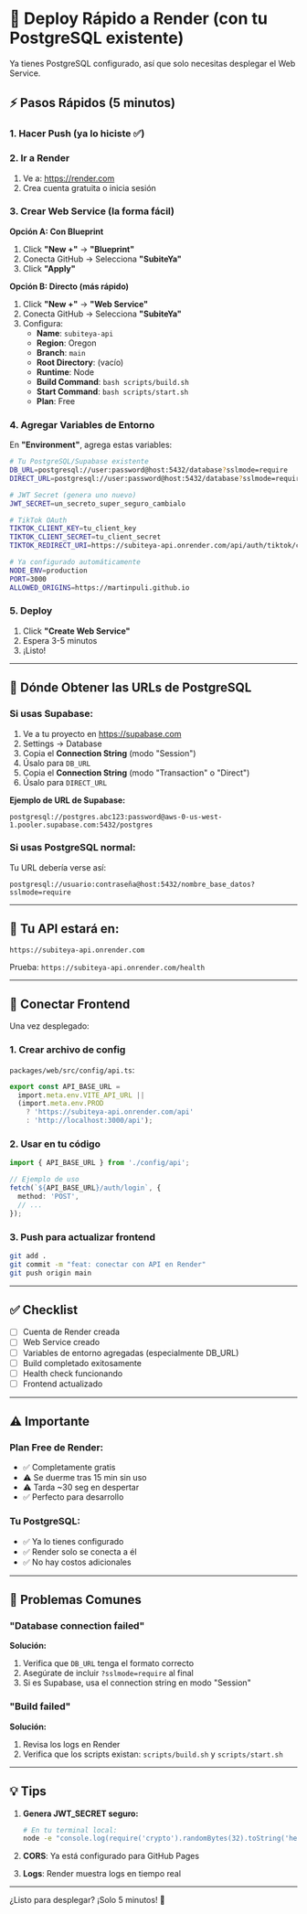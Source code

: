 # 🚀 Deploy Rápido a Render (con tu PostgreSQL existente)

Ya tienes PostgreSQL configurado, así que solo necesitas desplegar el Web Service.

## ⚡ Pasos Rápidos (5 minutos)

### 1. Hacer Push (ya lo hiciste ✅)

### 2. Ir a Render

1. Ve a: https://render.com
2. Crea cuenta gratuita o inicia sesión

### 3. Crear Web Service (la forma fácil)

**Opción A: Con Blueprint**

1. Click **"New +"** → **"Blueprint"**
2. Conecta GitHub → Selecciona **"SubiteYa"**
3. Click **"Apply"**

**Opción B: Directo (más rápido)**

1. Click **"New +"** → **"Web Service"**
2. Conecta GitHub → Selecciona **"SubiteYa"**
3. Configura:
   - **Name**: `subiteya-api`
   - **Region**: Oregon
   - **Branch**: `main`
   - **Root Directory**: (vacío)
   - **Runtime**: Node
   - **Build Command**: `bash scripts/build.sh`
   - **Start Command**: `bash scripts/start.sh`
   - **Plan**: Free

### 4. Agregar Variables de Entorno

En **"Environment"**, agrega estas variables:

```bash
# Tu PostgreSQL/Supabase existente
DB_URL=postgresql://user:password@host:5432/database?sslmode=require
DIRECT_URL=postgresql://user:password@host:5432/database?sslmode=require

# JWT Secret (genera uno nuevo)
JWT_SECRET=un_secreto_super_seguro_cambialo

# TikTok OAuth
TIKTOK_CLIENT_KEY=tu_client_key
TIKTOK_CLIENT_SECRET=tu_client_secret
TIKTOK_REDIRECT_URI=https://subiteya-api.onrender.com/api/auth/tiktok/callback

# Ya configurado automáticamente
NODE_ENV=production
PORT=3000
ALLOWED_ORIGINS=https://martinpuli.github.io
```

### 5. Deploy

1. Click **"Create Web Service"**
2. Espera 3-5 minutos
3. ¡Listo!

---

## 📝 Dónde Obtener las URLs de PostgreSQL

### Si usas **Supabase**:

1. Ve a tu proyecto en https://supabase.com
2. Settings → Database
3. Copia el **Connection String** (modo "Session")
4. Úsalo para `DB_URL`
5. Copia el **Connection String** (modo "Transaction" o "Direct")
6. Úsalo para `DIRECT_URL`

**Ejemplo de URL de Supabase:**
```
postgresql://postgres.abc123:password@aws-0-us-west-1.pooler.supabase.com:5432/postgres
```

### Si usas **PostgreSQL normal**:

Tu URL debería verse así:
```
postgresql://usuario:contraseña@host:5432/nombre_base_datos?sslmode=require
```

---

## 🎯 Tu API estará en:

```
https://subiteya-api.onrender.com
```

Prueba: `https://subiteya-api.onrender.com/health`

---

## 🔧 Conectar Frontend

Una vez desplegado:

### 1. Crear archivo de config

`packages/web/src/config/api.ts`:
```typescript
export const API_BASE_URL = 
  import.meta.env.VITE_API_URL || 
  (import.meta.env.PROD 
    ? 'https://subiteya-api.onrender.com/api'
    : 'http://localhost:3000/api');
```

### 2. Usar en tu código

```typescript
import { API_BASE_URL } from './config/api';

// Ejemplo de uso
fetch(`${API_BASE_URL}/auth/login`, {
  method: 'POST',
  // ...
});
```

### 3. Push para actualizar frontend

```bash
git add .
git commit -m "feat: conectar con API en Render"
git push origin main
```

---

## ✅ Checklist

- [ ] Cuenta de Render creada
- [ ] Web Service creado
- [ ] Variables de entorno agregadas (especialmente DB_URL)
- [ ] Build completado exitosamente
- [ ] Health check funcionando
- [ ] Frontend actualizado

---

## ⚠️ Importante

### Plan Free de Render:
- ✅ Completamente gratis
- ⚠️ Se duerme tras 15 min sin uso
- ⚠️ Tarda ~30 seg en despertar
- ✅ Perfecto para desarrollo

### Tu PostgreSQL:
- ✅ Ya lo tienes configurado
- ✅ Render solo se conecta a él
- ✅ No hay costos adicionales

---

## 🐛 Problemas Comunes

### "Database connection failed"

**Solución:**
1. Verifica que `DB_URL` tenga el formato correcto
2. Asegúrate de incluir `?sslmode=require` al final
3. Si es Supabase, usa el connection string en modo "Session"

### "Build failed"

**Solución:**
1. Revisa los logs en Render
2. Verifica que los scripts existan: `scripts/build.sh` y `scripts/start.sh`

---

## 💡 Tips

1. **Genera JWT_SECRET seguro:**
   ```bash
   # En tu terminal local:
   node -e "console.log(require('crypto').randomBytes(32).toString('hex'))"
   ```

2. **CORS**: Ya está configurado para GitHub Pages

3. **Logs**: Render muestra logs en tiempo real

---

¿Listo para desplegar? ¡Solo 5 minutos! 🚀
